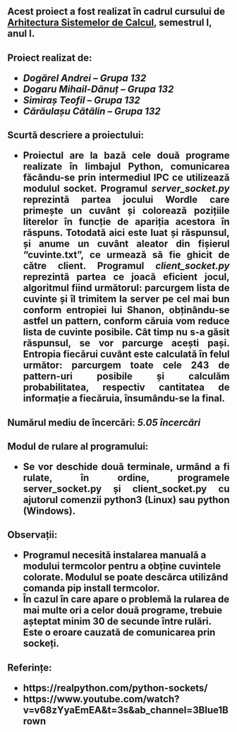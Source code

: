 <h2><b>Acest proiect a fost realizat în cadrul cursului de <a href="https://cs.unibuc.ro/~crusu/asc/">Arhitectura Sistemelor de Calcul</a>, semestrul I, anul I.</b></h2>


<h2><b>Proiect realizat de:<b>
	<ul>
		<li><i>Dogărel Andrei – Grupa 132</i></li>
		<li><i>Dogaru Mihail-Dănuț – Grupa 132</i></li>
		<li><i>Simiraș Teofil – Grupa 132</i></li>
		<li><i>Cărăulașu Cătălin – Grupa 132</i></li>
	</ul>
</h2>

<h2><b>Scurtă descriere a proiectului:</b>
	<ul>
		<li><p align="justify">Proiectul are la bază cele două programe realizate în limbajul Python, comunicarea făcându-se prin intermediul IPC ce utilizează modulul socket. Programul <i>server_socket.py</i> reprezintă partea jocului Wordle care primește un cuvânt și colorează pozițiile literelor în funcție de apariția acestora în răspuns. Totodată aici este luat și răspunsul, și anume un cuvânt aleator din fișierul “cuvinte.txt”, ce urmează să fie ghicit de către client.
		Programul <i>client_socket.py</i> reprezintă partea ce joacă eficient jocul, algoritmul fiind următorul: parcurgem lista de cuvinte și îl trimitem la server pe cel mai bun conform entropiei lui Shanon, obținându-se astfel un pattern, conform căruia vom reduce lista de cuvinte posibile. Cât timp nu s-a găsit răspunsul, se vor parcurge acești pași. Entropia fiecărui cuvânt este calculată în felul următor: parcurgem toate cele 243 de pattern-uri posibile și calculăm probabilitatea, respectiv cantitatea de informație a fiecăruia, însumându-se la final.</p></li>
	</ul>
<h2>

<h2>Numărul mediu de încercări:	<i>5.05 încercări</i></h2>


<h2>Modul de rulare al programului:
	<ul>
		<li><p align="justify">Se vor deschide două terminale, urmând a fi rulate, în ordine, programele server_socket.py și client_socket.py cu ajutorul comenzii python3 (Linux) sau python (Windows).</p></li>
	</ul>
</h2>

<h2>Observații:
	<ul>
		<li>Programul necesită instalarea manuală a modului termcolor pentru a obține cuvintele colorate. Modulul se poate descărca utilizând comanda pip install termcolor.</li>
		<li>În cazul în care apare o problemă la rularea de mai multe ori a celor două programe, trebuie așteptat minim 30 de secunde între rulări. Este o eroare cauzată de comunicarea prin sockeți.</li>
	</ul>
</h2>

<h2>Referințe:
	<ul>
		<li>https://realpython.com/python-sockets/</li>
		<li>https://www.youtube.com/watch?v=v68zYyaEmEA&t=3s&ab_channel=3Blue1Brown</li>
	</ul>
</h2>
